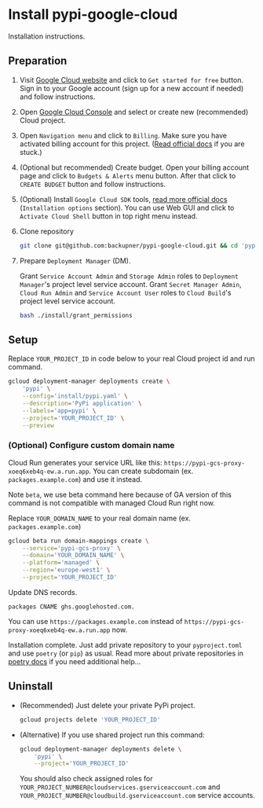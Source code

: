 Install pypi-google-cloud
=========================

Installation instructions.


Preparation
-----------

1. Visit [Google Cloud website](https://cloud.google.com/) and click to `Get started for free` button. 
   Sign in to your Google account (sign up for a new account if needed) and follow instructions.
2. Open [Google Cloud Console](https://console.cloud.google.com/projectselector2/home/dashboard) and select or create new (recommended) Cloud project.
3. Open `Navigation menu` and click to `Billing`. Make sure you have activated billing account for this project. ([Read official docs](https://cloud.google.com/billing/docs/how-to/modify-project) if you are stuck.)
4. (Optional but recommended) Create budget. Open your billing account page and click to `Budgets & Alerts` menu button. After that click to `CREATE BUDGET` button and follow instructions.
5. (Optional) Install `Google Cloud SDK` tools, [read more official docs](https://cloud.google.com/sdk/install) (`Installation options` section). You can use Web GUI and click to `Activate Cloud Shell` button in top right menu instead.
6. Clone repository

   ```sh
   git clone git@github.com:backupner/pypi-google-cloud.git && cd 'pypi-google-cloud'
   ```

7. Prepare `Deployment Manager` (DM).

   Grant `Service Account Admin` and `Storage Admin` roles to `Deployment Manager`'s project level service account.
   Grant `Secret Manager Admin`, `Cloud Run Admin` and `Service Account User` roles to `Cloud Build`'s project level service account.

   ```sh
   bash ./install/grant_permissions
   ```

Setup
-----

Replace `YOUR_PROJECT_ID` in code below to your real Cloud project id and run command.
   
```sh
gcloud deployment-manager deployments create \
    'pypi' \
    --config='install/pypi.yaml' \
    --description='PyPi application' \
    --labels='app=pypi' \
    --project='YOUR_PROJECT_ID' \
    --preview
```

### (Optional) Configure custom domain name

Cloud Run generates your service URL like this: `https://pypi-gcs-proxy-xoeq6xeb4q-ew.a.run.app`. You can create subdomain (ex. `packages.example.com`) and use it instead.

Note `beta`, we use beta command here because of GA version of this command is not compatible with managed Cloud Run right now.

Replace `YOUR_DOMAIN_NAME` to your real domain name (ex. `packages.example.com`)

```sh
gcloud beta run domain-mappings create \
    --service='pypi-gcs-proxy' \
    --domain='YOUR_DOMAIN_NAME' \
    --platform='managed' \
    --region='europe-west1' \
    --project='YOUR_PROJECT_ID'
```

Update DNS records.
```
packages CNAME ghs.googlehosted.com.
```

You can use `https://packages.example.com` instead of `https://pypi-gcs-proxy-xoeq6xeb4q-ew.a.run.app` now.

Installation complete. Just add private repository to your `pyproject.toml` and use `poetry` (or `pip`) as usual. Read more about private repositories in [poetry docs](https://python-poetry.org/docs/repositories/#using-a-private-repository) if you need additional help...

Uninstall
---------

- (Recommended) Just delete your private PyPi project. 

  ```sh
  gcloud projects delete 'YOUR_PROJECT_ID'
  ```
- (Alternative) If you use shared project run this command:

  ```sh
  gcloud deployment-manager deployments delete \
      'pypi' \
      --project='YOUR_PROJECT_ID'
  ```

  You should also check assigned roles for `YOUR_PROJECT_NUMBER@cloudservices.gserviceaccount.com` and `YOUR_PROJECT_NUMBER@cloudbuild.gserviceaccount.com` service accounts.
